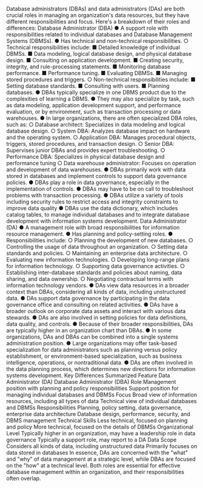Database administrators (DBAs) and data administrators (DAs) are both crucial roles in managing an organization's data resources, but they have different responsibilities and focus.
Here's a breakdown of their roles and differences:
Database Administrator (DBA)
●
A support role with responsibilities related to individual databases and Database Management Systems (DBMSs).
●
Has technical and non-technical responsibilities.
○
Technical responsibilities include:
■
Detailed knowledge of individual DBMSs.
■
Data modeling, logical database design, and physical database design.
■
Consulting on application development.
■
Creating security, integrity, and rule-processing statements.
■
Monitoring database performance.
■
Performance tuning.
■
Evaluating DBMSs.
■
Managing stored procedures and triggers.
○
Non-technical responsibilities include:
■
Setting database standards.
■
Consulting with users.
■
Planning databases.
●
DBAs typically specialize in one DBMS product due to the complexities of learning a DBMS.
●
They may also specialize by task, such as data modeling, application development support, and performance evaluation, or by environment, such as transaction processing or data warehouses.
●
In large organizations, there are often specialized DBA roles, such as:
○
Database architect: Specializes in data modeling and logical database design.
○
System DBA: Analyzes database impact on hardware and the operating system.
○
Application DBA: Manages procedural objects, triggers, stored procedures, and transaction design.
○
Senior DBA: Supervises junior DBAs and provides expert troubleshooting.
○
Performance DBA: Specializes in physical database design and performance tuning
○
Data warehouse administrator: Focuses on operation and development of data warehouses.
●
DBAs primarily work with data stored in databases and implement controls to support data governance policies.
●
DBAs play a role in data governance, especially in the implementation of controls.
●
DBAs may have to be on call to troubleshoot problems with transaction processing.
●
DBAs utilize a variety of tools including security rules to restrict access and integrity constraints to improve data quality
●
DBAs use the data dictionary, which includes catalog tables, to manage individual databases and to integrate database development with information systems development.
Data Administrator (DA)
●
A management role with broad responsibilities for information resource management.
●
Has planning and policy-setting roles.
●
Responsibilities include:
○
Planning the development of new databases.
○
Controlling the usage of data throughout an organization.
○
Setting data standards and policies.
○
Maintaining an enterprise data architecture.
○
Evaluating new information technologies.
○
Developing long-range plans for information technology.
○
Supporting data governance activities.
○
Establishing inter-database standards and policies about naming, data sharing, and data ownership.
○
Negotiating contractual terms with information technology vendors.
●
DAs view data resources in a broader context than DBAs, considering all kinds of data, including unstructured data.
●
DAs support data governance by participating in the data governance office and consulting on related activities.
●
DAs have a broader outlook on corporate data assets and interact with various data stewards.
●
DAs are also involved in setting policies for data definitions, data quality, and controls.
●
Because of their broader responsibilities, DAs are typically higher in an organization chart than DBAs.
●
In some organizations, DAs and DBAs can be combined into a single systems administration position.
●
Large organizations may offer task-based specialization for data administrators such as planning versus policy establishment, or environment-based specialization, such as business intelligence, operations, or nontraditional data.
●
DAs are often involved in the data planning process, which determines new directions for information systems development.
Key Differences Summarized
Feature
Data Administrator (DA)
Database Administrator (DBA)
Role
Management position with planning and policy responsibilities
Support position for managing individual databases and DBMSs
Focus
Broad view of information resources, including all types of data
Technical view of individual databases and DBMSs
Responsibilities
Planning, policy setting, data governance, enterprise data architecture
Database design, performance, security, and DBMS management
Technical Skills
Less technical, focused on planning and policy
More technical, focused on the details of DBMSs
Organizational Level
Typically higher in an organization, may have a leadership role in data governance
Typically a support role, may report to a DA
Data Scope
Considers all kinds of data, including unstructured data
Primarily focuses on data stored in databases
In essence, DAs are concerned with the "what" and "why" of data management at a strategic level, while DBAs are focused on the "how" at a technical level. Both roles are essential for effective database management within an organization, and their responsibilities often overlap.
